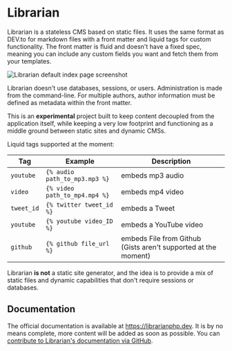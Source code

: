# Librarian
Librarian is a stateless CMS based on static files. It uses the same format as DEV.to for markdown files with a front matter and liquid tags for custom functionality.
The front matter is fluid and doesn't have a fixed spec, meaning you can include any custom fields you want and fetch them from your templates.

![Librarian default index page screenshot](https://librarianphp.dev/img/librarian_default_page.png)

Librarian doesn't use databases, sessions, or users. Administration is made from the command-line.
For multiple authors, author information must be defined as metadata within the front matter.

This is an **experimental** project built to keep content decoupled from the application itself, while keeping a very low footprint and functioning as a middle ground between static sites and dynamic CMSs.

Liquid tags supported at the moment:

| Tag | Example | Description |
|-----|---------|-------------|
| `youtube` | `{% audio path_to_mp3.mp3 %}` | embeds mp3 audio |
| `video` | `{% video path_to_mp4.mp4 %}` | embeds mp4 video |
| `tweet_id` | `{% twitter tweet_id %}` | embeds a Tweet |
| `youtube` | `{% youtube video_ID %}` | embeds a YouTube video |
| `github` | `{% github file_url %}` | embeds File from Github (Gists aren't supported at the moment) |

Librarian **is not** a static site generator, and the idea is to provide a mix of static files and dynamic capabilities that don't require sessions or databases.

## Documentation

The official documentation is available at https://librarianphp.dev. It is by no means complete, more content will be added as soon as possible.
You can [contribute to Librarian's documentation via GitHub](https://github.com/librarianphp/librarian-docs).

